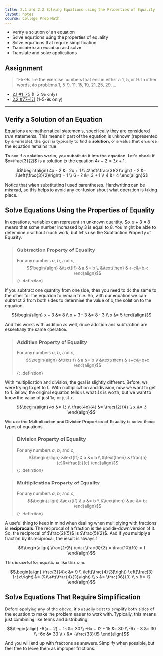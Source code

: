 ```yaml
---
title: 2.1 and 2.2 Solving Equations using the Properties of Equality
layout: notes
course: College Prep Math
---
```


- Verify a solution of an equation
- Solve equations using the properties of equality
- Solve equations that require simplification
- Translate to an equation and solve
- Translate and solve applications

## Assignment

> 1-5-9s are the exercise numbers that end in either a 1, 5, or 9. In other words, do problems 1, 5, 9, 11, 15, 19, 21, 25, 29, ...

- [2.1 #1–75](https://openstax.org/books/elementary-algebra-2e/pages/2-1-solve-equations-using-the-subtraction-and-addition-properties-of-equality#fs-id1168345389499) (1-5-9s only)
- [2.2 #77–171](https://openstax.org/books/elementary-algebra-2e/pages/2-2-solve-equations-using-the-division-and-multiplication-properties-of-equality#fs-id1168344324848) (1-5-9s only)

---

## Verify a Solution of an Equation

Equations are mathematical statements, specifically they are considered *true* statements. This means if part of the equation is unknown (represented by a variable), the goal is typically to find a **solution**, or a value that ensures the equation remains true.

To see if a solution works, you substitute it into the equation. Let's check if $x=\frac{3}{2}$ is a solution to the equation ${4x-2=2x+1}$.

$$\begin{align}
4x - 2 &= 2x + 1 \\
4\left(\frac{3}{2}\right) - 2 &= 2\left(\frac{3}{2}\right) + 1 \\
6 - 2 &= 3 + 1 \\
4 &= 4
\end{align}$$

Notice that when substituting I used parentheses. Handwriting can be misread, so this helps to avoid any confusion about what operation is taking place.

## Solve Equations Using the Properties of Equality

In equations, variables can represent an unknown quantity. So, ${x+3=8}$ means that some number increased by $3$ is equal to $8$. You might be able to determine $x$ without much work, but let's use the Subtraction Property of Equality.

> ### Subtraction Property of Equality
>
> For any numbers $a$, $b$, and $c$,
> $$\begin{align}
> &\text{If}   & a  &= b \\
> &\text{then} & a-c&=b-c
> \end{align}$$
{: .definition}

If you subtract one quantity from one side, then you need to do the same to the other for the equation to remain true. So, with our equation we can subtract $3$ from both sides to determine the value of $x$, the solution to the equation.

$$\begin{align}
x + 3 &= 8 \\
x + 3 - 3 &= 8 - 3 \\
x &= 5
\end{align}$$

And this works with addition as well, since addition and subtraction are essentially the same operation.

> ### Addition Property of Equality
>
> For any numbers $a$, $b$, and $c$,
> $$\begin{align}
> &\text{If}   & a  &= b \\
> &\text{then} & a+c&=b+c
> \end{align}$$
{: .definition}

With multiplication and division, the goal is slightly different. Before, we were trying to get to $0$. With multiplication and division, now we want to get to $1$.
Below, the original equation tells us what $4x$ is worth, but we want to know the value of just $1x$, or just $x$.

$$\begin{align}
4x &= 12 \\
\frac{4x}{4} &= \frac{12}{4} \\
x &= 3
\end{align}$$

We use the Multiplication and Division Properties of Equality to solve these types of equations.

> ### Division Property of Equality
>
> For any numbers $a$, $b$, and $c$,
> $$\begin{align}
> &\text{If}   &          a &= b \\
> &\text{then} & \frac{a}{c}&=\frac{b}{c}
> \end{align}$$
{: .definition}

> ### Multiplication Property of Equality
>
> For any numbers $a$, $b$, and $c$,
> $$\begin{align}
> &\text{If}   & a  &= b \\
> &\text{then} & ac &= bc
> \end{align}$$
{: .definition}

A useful thing to keep in mind when dealing when multiplying with fractions is **reciprocals**. The reciprocal of a fraction is the upside-down version of it. So, the reciprocal of $\frac{2}{5}$ is $\frac{5}{2}$. And if you multiply a fraction by its reciprocal, the result is always $1$.

$$\begin{align}
\frac{2}{5} \cdot \frac{5}{2} = \frac{10}{10} = 1
\end{align}$$

This is useful for equations like this one.

$$\begin{align}
\frac{3}{4}x &= 9 \\
\left(\frac{4}{3}\right) \left(\frac{3}{4}x\right) &= (9)\left(\frac{4}{3}\right) \\
x &= \frac{36}{3} \\
x &= 12
\end{align}$$

## Solve Equations That Require Simplification

Before applying any of the above, it's usually best to simplify both sides of the equation to make the problem easier to work with. Typically, this means just combining like terms and distributing.

$$\begin{align}
-6(x − 2) − 15 &= 30 \\
-6x + 12 - 15 &= 30 \\
-6x - 3 &= 30 \\
-6x &= 33 \\
x &= -\frac{33}{6}
\end{align}$$

And you will end up with fractions as answers. Simplify when possible, but feel free to leave them as improper fractions.
